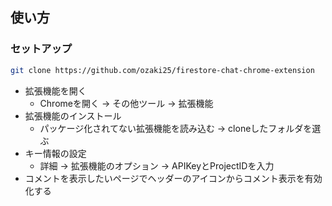 ## 使い方

### セットアップ

```bash
git clone https://github.com/ozaki25/firestore-chat-chrome-extension
```

- 拡張機能を開く
    - Chromeを開く -> その他ツール -> 拡張機能
- 拡張機能のインストール
    - パッケージ化されてない拡張機能を読み込む -> cloneしたフォルダを選ぶ
- キー情報の設定
    - 詳細 -> 拡張機能のオプション -> APIKeyとProjectIDを入力
- コメントを表示したいページでヘッダーのアイコンからコメント表示を有効化する
